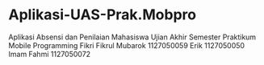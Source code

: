 # Aplikasi-UAS-Prak.Mobpro
Aplikasi Absensi dan Penilaian Mahasiswa Ujian Akhir Semester Praktikum Mobile Programming Fikri Fikrul Mubarok 1127050059 Erik 1127050050 Imam Fahmi 1127050072
